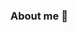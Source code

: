 ### About me 👋

<!--
**ArturoVegal/ArturoVegal** is a ✨ _special_ ✨ repository because its `README.md` (this file) appears on your GitHub profile.

# Here are some ideas to get you started:

# - 🔭 I’m currently working on governance and crisis management
# - 🌱 I’m currently learning about artificial intelligence and big data
# - 👯 I’m looking to collaborate on engaging projects that push my academic boundaries
# - 🤔 I’m looking for help with programming
# - 💬 Ask me about the last movie that I watched
# - 📫 How to reach me: arturo.vegal@outlook.com
# - ⚡ Fun fact: Canada is south of Detroit 
